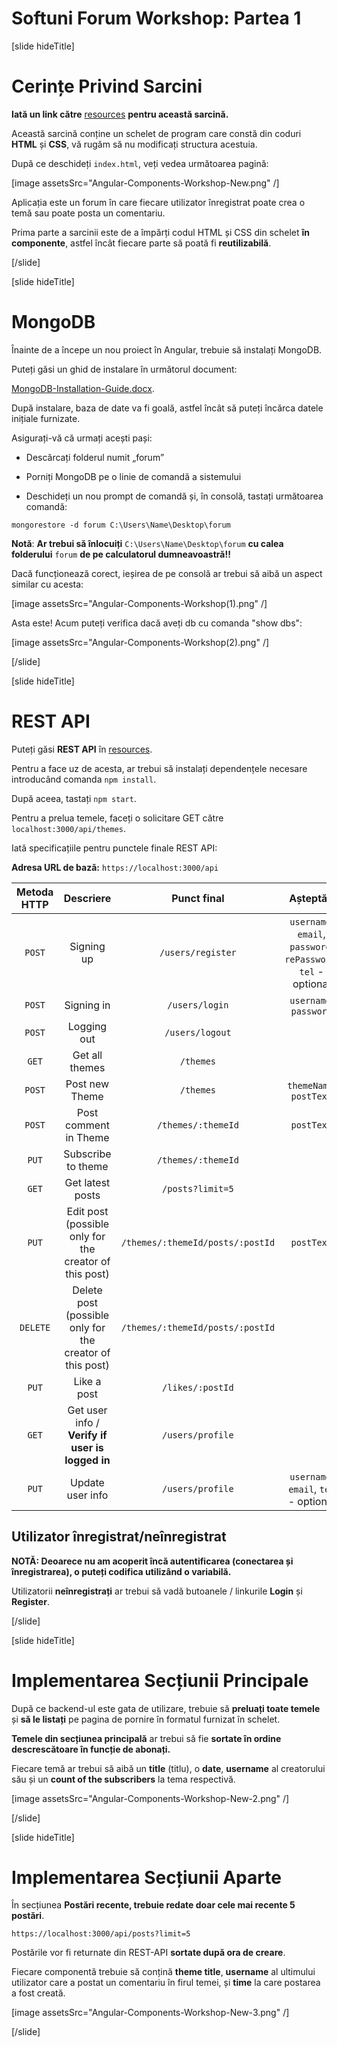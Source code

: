 # Softuni Forum Workshop: Partea 1

[slide hideTitle]

# Cerințe Privind Sarcini

**Iată un link către** [resources](https://videos.softuni.org/resources/javascript/javascript-angular/new-resources-workshop-Components.zip) **pentru această sarcină.**

Această sarcină conține un schelet de program care constă din coduri **HTML** și **CSS**, vă rugăm să nu modificați structura acestuia. 

După ce deschideți `index.html`, veți vedea următoarea pagină:

[image assetsSrc="Angular-Components-Workshop-New.png" /]

Aplicația este un forum în care fiecare utilizator înregistrat poate crea o temă sau poate posta un comentariu.

Prima parte a sarcinii este de a împărți codul HTML și CSS din schelet **în componente**, astfel încât fiecare parte să poată fi **reutilizabilă**. 

[/slide]

[slide hideTitle]

# MongoDB

Înainte de a începe un nou proiect în Angular, trebuie să instalați MongoDB.

Puteți găsi un ghid de instalare în următorul document:  

[MongoDB-Installation-Guide.docx](https://videos.softuni.org/resources/javascript/javascript-angular/MongoDB-Installation-Guide.zip).

După instalare, baza de date va fi goală, astfel încât să puteți încărca datele inițiale furnizate.

Asigurați-vă că urmați acești pași:

- Descărcați folderul numit „forum”

- Porniți MongoDB pe o linie de comandă a sistemului

- Deschideți un nou prompt de comandă și, în consolă, tastați următoarea comandă: 

`mongorestore -d forum C:\Users\Name\Desktop\forum`

**Notă**: **Ar trebui să înlocuiți** `C:\Users\Name\Desktop\forum` **cu calea folderului** `forum` **de pe calculatorul dumneavoastră!!**

Dacă funcționează corect, ieșirea de pe consolă ar trebui să aibă un aspect similar cu acesta:

[image assetsSrc="Angular-Components-Workshop(1).png" /]

Asta este! Acum puteți verifica dacă aveți db cu comanda "show dbs": 

[image assetsSrc="Angular-Components-Workshop(2).png" /]

[/slide]

[slide hideTitle]

# REST API

Puteți găsi **REST API** în [resources](https://videos.softuni.org/resources/javascript/javascript-angular/Rest-api-resources.zip).

Pentru a face uz de acesta, ar trebui să instalați dependențele necesare introducând comanda `npm install`. 

După aceea, tastați `npm start`.

Pentru a prelua temele, faceți o solicitare GET către `localhost:3000/api/themes`.

Iată specificațiile pentru punctele finale REST API:

**Adresa URL de bază:** `https://localhost:3000/api`

| **Metoda HTTP** | **Descriere** | **Punct final** | **Așteptări** | **Autentificare necesară** |
|:---:|:---:|:---:|:---:|:---:|
| `POST`   | Signing up            | `/users/register`                 | `username`, `email`, `password`, `rePassword`, `tel` - optional     | No  |
| `POST`   | Signing in            | `/users/login`                  | `username`, `password`  | No  |
| `POST`   | Logging out           | `/users/logout`                  |             | Yes |
| `GET`    | Get all themes        | `/themes`                        |             | No  |
| `POST`   | Post new Theme        | `/themes`                        | `themeName`, `postText`   | Yes |
| `POST`   | Post comment in Theme  | `/themes/:themeId`                | `postText`    | Yes |
| `PUT`    | Subscribe to theme    | `/themes/:themeId`               |             | Yes |
| `GET`    | Get latest posts      | `/posts?limit=5`                 |             | No  |
| `PUT`    | Edit post (possible only for the creator of this post)             | `/themes/:themeId/posts/:postId`  | `postText`    | Yes |
| `DELETE` | Delete post (possible only for the creator of this post)            | `/themes/:themeId/posts/:postId` |             | Yes |
| `PUT`    | Like a post           |`/likes/:postId`                |             | Yes |
| `GET`    | Get user info / **Verify if user is logged in** | `/users/profile`                  |             | Yes |
| `PUT`    | Update user info      | `/users/profile`                 | `username`, `email`, `tel` - optional  | Yes |

## Utilizator înregistrat/neînregistrat

**NOTĂ: Deoarece nu am acoperit încă autentificarea (conectarea și înregistrarea), o puteți codifica utilizând o variabilă.**

Utilizatorii **neînregistrați** ar trebui să vadă butoanele / linkurile **Login** și **Register**. 

[/slide]

[slide hideTitle]

# Implementarea Secțiunii Principale


După ce backend-ul este gata de utilizare, trebuie să **preluați toate temele** și **să le listați** pe pagina de pornire în formatul furnizat în schelet.  

**Temele din secțiunea principală** ar trebui să fie **sortate în ordine descrescătoare în funcție de abonați.**

Fiecare temă ar trebui să aibă un **title** (titlu), o **date**, **username** al creatorului său și un **count of the subscribers**  la tema respectivă. 

[image assetsSrc="Angular-Components-Workshop-New-2.png" /]

[/slide]

[slide hideTitle]

# Implementarea Secțiunii Aparte


În secțiunea **Postări recente, trebuie redate doar cele mai recente 5 postări**.

`https://localhost:3000/api/posts?limit=5` 

Postările vor fi returnate din REST-API **sortate după ora de creare**.

Fiecare componentă trebuie să conțină **theme title**, **username** al ultimului utilizator care a postat un comentariu în firul temei, și **time** la care postarea a fost creată. 

[image assetsSrc="Angular-Components-Workshop-New-3.png" /]

[/slide]


